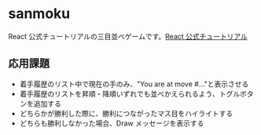 # sanmoku

React 公式チュートリアルの三目並べゲームです。[React 公式チュートリアル](https://react.dev/learn/tutorial-tic-tac-toe#)

## 応用課題

- 着手履歴のリスト中で現在の手のみ、"You are at move #..."と表示させる
- 着手履歴のリストを昇順・降順いずれでも並べかえられるよう、トグルボタンを追加する
- どちらかが勝利した際に、勝利につながったマス目をハイライトする
- どちらも勝利しなかった場合、Draw メッセージを表示する
